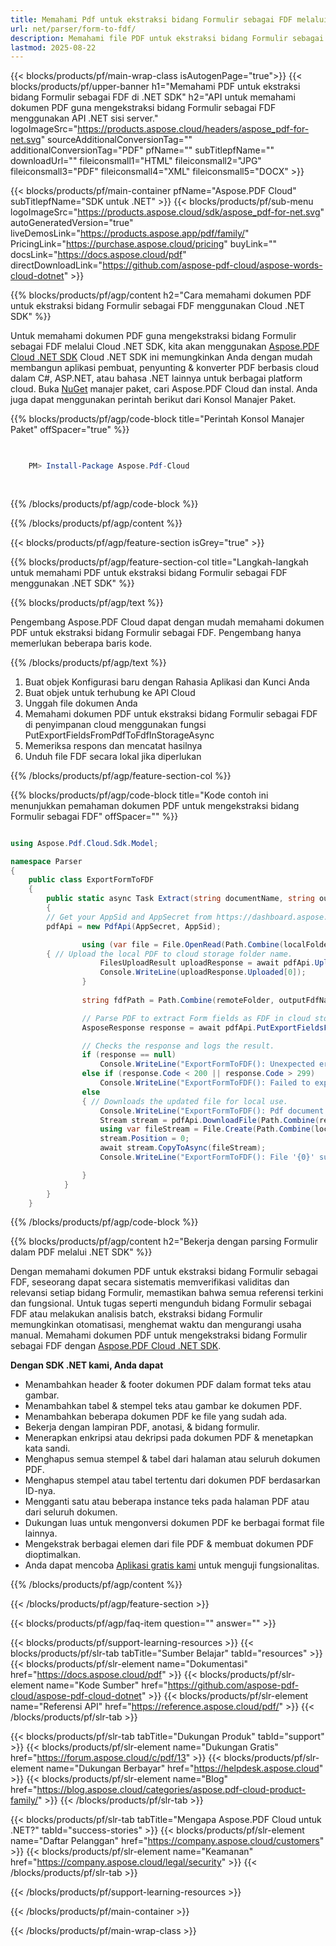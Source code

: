 ```yaml
---
title: Memahami Pdf untuk ekstraksi bidang Formulir sebagai FDF melalui Cloud .NET SDK
url: net/parser/form-to-fdf/
description: Memahami file PDF untuk ekstraksi bidang Formulir sebagai FDF menggunakan Aspose.PDF Cloud SDK untuk .NET. Tingkatkan penemuan dan pengindeksan.
lastmod: 2025-08-22
---
```


{{< blocks/products/pf/main-wrap-class isAutogenPage="true">}}
{{< blocks/products/pf/upper-banner h1="Memahami PDF untuk ekstraksi bidang Formulir sebagai FDF di .NET SDK" h2="API untuk memahami dokumen PDF guna mengekstraksi bidang Formulir sebagai FDF menggunakan API .NET sisi server." logoImageSrc="https://products.aspose.cloud/headers/aspose_pdf-for-net.svg" sourceAdditionalConversionTag="" additionalConversionTag="PDF" pfName="" subTitlepfName="" downloadUrl="" fileiconsmall1="HTML" fileiconsmall2="JPG" fileiconsmall3="PDF" fileiconsmall4="XML" fileiconsmall5="DOCX" >}}

{{< blocks/products/pf/main-container pfName="Aspose.PDF Cloud" subTitlepfName="SDK untuk .NET" >}}
{{< blocks/products/pf/sub-menu logoImageSrc="https://products.aspose.cloud/sdk/aspose_pdf-for-net.svg"
autoGeneratedVersion="true"
liveDemosLink="https://products.aspose.app/pdf/family/" PricingLink="https://purchase.aspose.cloud/pricing" buyLink="" docsLink="https://docs.aspose.cloud/pdf"  directDownloadLink="https://github.com/aspose-pdf-cloud/aspose-words-cloud-dotnet" >}}

{{% blocks/products/pf/agp/content h2="Cara memahami dokumen PDF untuk ekstraksi bidang Formulir sebagai FDF menggunakan Cloud .NET SDK" %}}

Untuk memahami dokumen PDF guna mengekstraksi bidang Formulir sebagai FDF melalui Cloud .NET SDK, kita akan menggunakan
[Aspose.PDF Cloud .NET SDK](https://products.aspose.cloud/pdf/net/)
Cloud .NET SDK ini memungkinkan Anda dengan mudah membangun aplikasi pembuat, penyunting & konverter PDF berbasis cloud dalam C#, ASP.NET, atau bahasa .NET lainnya untuk berbagai platform cloud. Buka
[NuGet](https://www.nuget.org/packages/Aspose.Pdf-Cloud)
manajer paket, cari
Aspose.PDF Cloud
dan instal. Anda juga dapat menggunakan perintah berikut dari Konsol Manajer Paket.

{{% blocks/products/pf/agp/code-block title="Perintah Konsol Manajer Paket" offSpacer="true" %}}

```powershell

     
    PM> Install-Package Aspose.Pdf-Cloud
     
     

```

{{% /blocks/products/pf/agp/code-block %}}

{{% /blocks/products/pf/agp/content %}}

{{< blocks/products/pf/agp/feature-section isGrey="true" >}}

{{% blocks/products/pf/agp/feature-section-col title="Langkah-langkah untuk memahami PDF untuk ekstraksi bidang Formulir sebagai FDF menggunakan .NET SDK" %}}

{{% blocks/products/pf/agp/text %}}

Pengembang Aspose.PDF Cloud dapat dengan mudah memahami dokumen PDF untuk ekstraksi bidang Formulir sebagai FDF. Pengembang hanya memerlukan beberapa baris kode.

{{% /blocks/products/pf/agp/text %}}

1. Buat objek Konfigurasi baru dengan Rahasia Aplikasi dan Kunci Anda
1. Buat objek untuk terhubung ke API Cloud
1. Unggah file dokumen Anda
1. Memahami dokumen PDF untuk ekstraksi bidang Formulir sebagai FDF di penyimpanan cloud menggunakan fungsi PutExportFieldsFromPdfToFdfInStorageAsync
1. Memeriksa respons dan mencatat hasilnya
1. Unduh file FDF secara lokal jika diperlukan

{{% /blocks/products/pf/agp/feature-section-col %}}

{{% blocks/products/pf/agp/code-block title="Kode contoh ini menunjukkan pemahaman dokumen PDF untuk mengekstraksi bidang Formulir sebagai FDF" offSpacer="" %}}

```cs

using Aspose.Pdf.Cloud.Sdk.Model;

namespace Parser
{
    public class ExportFormToFDF
    {
        public static async Task Extract(string documentName, string outputFdfName, string remoteFolder)
        {
		// Get your AppSid and AppSecret from https://dashboard.aspose.cloud (free registration required). 
		pdfApi = new PdfApi(AppSecret, AppSid);

                using (var file = File.OpenRead(Path.Combine(localFolder, documentName)))
		{ // Upload the local PDF to cloud storage folder name.
                    FilesUploadResult uploadResponse = await pdfApi.UploadFileAsync(Path.Combine(remoteFolder, documentName), documentName);
                    Console.WriteLine(uploadResponse.Uploaded[0]);
                }
                
                string fdfPath = Path.Combine(remoteFolder, outputFdfName);

                // Parse PDF to extract Form fields as FDF in cloud storage.
                AsposeResponse response = await pdfApi.PutExportFieldsFromPdfToFdfInStorageAsync(documentName, fdfPath, folder: remoteFolder);

                // Checks the response and logs the result.
                if (response == null)
                    Console.WriteLine("ExportFormToFDF(): Unexpected error!");
                else if (response.Code < 200 || response.Code > 299)
                    Console.WriteLine("ExportFormToFDF(): Failed to export Pdf document form fields.");
                else
                { // Downloads the updated file for local use.
                    Console.WriteLine("ExportFormToFDF(): Pdf document '{0}' form fields successfully exported to '{1} file.", documentName, outputFdfName);
                    Stream stream = pdfApi.DownloadFile(Path.Combine(remoteFolder, outputFdfName));
                    using var fileStream = File.Create(Path.Combine(localFolder, outputFdfName));
                    stream.Position = 0;
                    await stream.CopyToAsync(fileStream);
                    Console.WriteLine("ExportFormToFDF(): File '{0}' successfully downloaded.", outputFdfName);

                }
            }
        }
    }
```

{{% /blocks/products/pf/agp/code-block %}}

{{% blocks/products/pf/agp/content h2="Bekerja dengan parsing Formulir dalam PDF melalui .NET SDK" %}}

Dengan memahami dokumen PDF untuk ekstraksi bidang Formulir sebagai FDF, seseorang dapat secara sistematis memverifikasi validitas dan relevansi setiap bidang Formulir, memastikan bahwa semua referensi terkini dan fungsional. Untuk tugas seperti mengunduh bidang Formulir sebagai FDF atau melakukan analisis batch, ekstraksi bidang Formulir memungkinkan otomatisasi, menghemat waktu dan mengurangi usaha manual.
Memahami dokumen PDF untuk mengekstraksi bidang Formulir sebagai FDF dengan [Aspose.PDF Cloud .NET SDK](https://products.aspose.cloud/pdf/net/).

**Dengan SDK .NET kami, Anda dapat**

+ Menambahkan header & footer dokumen PDF dalam format teks atau gambar.
+ Menambahkan tabel & stempel teks atau gambar ke dokumen PDF.
+ Menambahkan beberapa dokumen PDF ke file yang sudah ada.
+ Bekerja dengan lampiran PDF, anotasi, & bidang formulir.
+ Menerapkan enkripsi atau dekripsi pada dokumen PDF & menetapkan kata sandi.
+ Menghapus semua stempel & tabel dari halaman atau seluruh dokumen PDF.
+ Menghapus stempel atau tabel tertentu dari dokumen PDF berdasarkan ID-nya.
+ Mengganti satu atau beberapa instance teks pada halaman PDF atau dari seluruh dokumen.
+ Dukungan luas untuk mengonversi dokumen PDF ke berbagai format file lainnya.
+ Mengekstrak berbagai elemen dari file PDF & membuat dokumen PDF dioptimalkan.
+ Anda dapat mencoba [Aplikasi gratis kami](https://products.aspose.app/pdf/) untuk menguji fungsionalitas.

{{% /blocks/products/pf/agp/content %}}

{{< /blocks/products/pf/agp/feature-section >}}

{{< blocks/products/pf/agp/faq-item question="" answer="" >}}

{{< blocks/products/pf/support-learning-resources >}}
{{< blocks/products/pf/slr-tab tabTitle="Sumber Belajar" tabId="resources" >}}
{{< blocks/products/pf/slr-element name="Dokumentasi" href="https://docs.aspose.cloud/pdf" >}}
{{< blocks/products/pf/slr-element name="Kode Sumber" href="https://github.com/aspose-pdf-cloud/aspose-pdf-cloud-dotnet" >}}
{{< blocks/products/pf/slr-element name="Referensi API" href="https://reference.aspose.cloud/pdf/" >}}
{{< /blocks/products/pf/slr-tab >}}

{{< blocks/products/pf/slr-tab tabTitle="Dukungan Produk" tabId="support" >}}
{{< blocks/products/pf/slr-element name="Dukungan Gratis" href="https://forum.aspose.cloud/c/pdf/13" >}}
{{< blocks/products/pf/slr-element name="Dukungan Berbayar" href="https://helpdesk.aspose.cloud" >}}
{{< blocks/products/pf/slr-element name="Blog" href="https://blog.aspose.cloud/categories/aspose.pdf-cloud-product-family/" >}}
{{< /blocks/products/pf/slr-tab >}}

{{< blocks/products/pf/slr-tab tabTitle="Mengapa Aspose.PDF Cloud untuk .NET?" tabId="success-stories" >}}
{{< blocks/products/pf/slr-element name="Daftar Pelanggan" href="https://company.aspose.cloud/customers" >}}
{{< blocks/products/pf/slr-element name="Keamanan" href="https://company.aspose.cloud/legal/security" >}}
{{< /blocks/products/pf/slr-tab >}}

{{< /blocks/products/pf/support-learning-resources >}}

{{< /blocks/products/pf/main-container >}}

{{< /blocks/products/pf/main-wrap-class >}}


